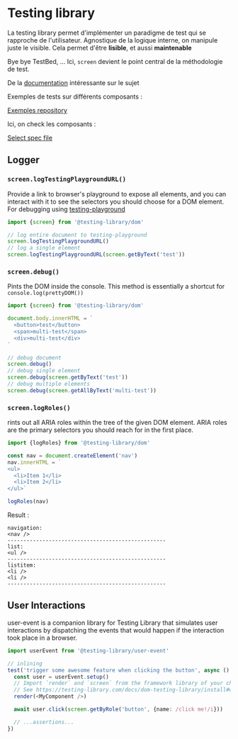 # Testing library

La testing library permet d'implémenter un paradigme de test qui se rapproche de l'utilisateur.
Agnostique de la logique interne, on manipule juste le visible. Cela permet d'être **lisible**, et aussi **maintenable**

Bye bye TestBed, ... Ici, `screen` devient le point central de la méthodologie de test.

De la [documentation](https://timdeschryver.dev/blog/getting-the-most-value-out-of-your-angular-component-tests) intéressante sur le sujet 

Exemples de tests sur différents composants :

[Exemples repository](https://github.com/testing-library/angular-testing-library/tree/main/apps/example-app/src/app/examples)

Ici, on check les composants :

[Select spec file](./src/app/select/select.component.spec.ts)

## Logger

### `screen.logTestingPlaygroundURL()`

Provide a link to browser's playground to expose all elements, and you can interact with it to see the selectors you should choose for a DOM element.
For debugging using [testing-playground](https://testing-playground.com/)

```typescript
import {screen} from '@testing-library/dom'

// log entire document to testing-playground
screen.logTestingPlaygroundURL()
// log a single element
screen.logTestingPlaygroundURL(screen.getByText('test'))

```

### `screen.debug()`

Pints the DOM inside the console.
This method is essentially a shortcut for `console.log(prettyDOM())`

```typescript
import {screen} from '@testing-library/dom'

document.body.innerHTML = `
  <button>test</button>
  <span>multi-test</span>
  <div>multi-test</div>
`

// debug document
screen.debug()
// debug single element
screen.debug(screen.getByText('test'))
// debug multiple elements
screen.debug(screen.getAllByText('multi-test'))
```


### `screen.logRoles()`

rints out all ARIA roles within the tree of the given DOM element. ARIA roles are the primary selectors you should reach for in the first place.

```typescript
import {logRoles} from '@testing-library/dom'

const nav = document.createElement('nav')
nav.innerHTML = `
<ul>
  <li>Item 1</li>
  <li>Item 2</li>
</ul>`

logRoles(nav)
```

Result :

```
navigation:
<nav />
--------------------------------------------------
list:
<ul />
--------------------------------------------------
listitem:
<li />
<li />
--------------------------------------------------
```

## User Interactions

user-event is a companion library for Testing Library that simulates user interactions by dispatching the events that would happen if the interaction took place in a browser.

```typescript
import userEvent from '@testing-library/user-event'

// inlining
test('trigger some awesome feature when clicking the button', async () => {
  const user = userEvent.setup()
  // Import `render` and `screen` from the framework library of your choice.
  // See https://testing-library.com/docs/dom-testing-library/install#wrappers
  render(<MyComponent />)

  await user.click(screen.getByRole('button', {name: /click me!/i}))

  // ...assertions...
})
```
